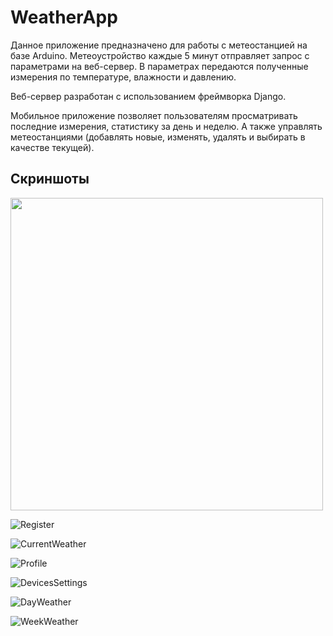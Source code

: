 # WeatherApp
Данное приложение предназначено для работы с метеостанцией на базе Arduino.
Метеоустройство каждые 5 минут отправляет запрос с параметрами на веб-сервер.
В параметрах передаются полученные измерения по температуре, влажности и давлению.

Веб-сервер разработан с использованием фреймворка Django.

Мобильное приложение позволяет пользователям просматривать последние измерения, статистику за день и неделю. 
А также управлять метеостанциями (добавлять новые, изменять, удалять и выбирать в качестве текущей).

## Скриншоты
<img src="https://user-images.githubusercontent.com/25635870/151649592-d2f3b701-fdbd-43d8-8308-d3b961ada5bd.png" width="500">

![Register](https://user-images.githubusercontent.com/25635870/151649594-66ff1889-7e99-4425-85a3-d65d6dc520a7.png)

![CurrentWeather](https://user-images.githubusercontent.com/25635870/151649602-17321c92-49e2-448c-946b-b1f93f1005c8.png)

![Profile](https://user-images.githubusercontent.com/25635870/151649608-d507f91c-9b4c-458f-aff2-59652c7a1218.png)

![DevicesSettings](https://user-images.githubusercontent.com/25635870/151649812-3d4843fb-44a3-4bda-b748-80550dabe539.png)

![DayWeather](https://user-images.githubusercontent.com/25635870/151649624-a19f17d3-1c42-4b08-8631-50c4ce996ac7.png)

![WeekWeather](https://user-images.githubusercontent.com/25635870/151649625-02752ad0-965a-46e2-a9fe-234bf3f4c1b4.png)
